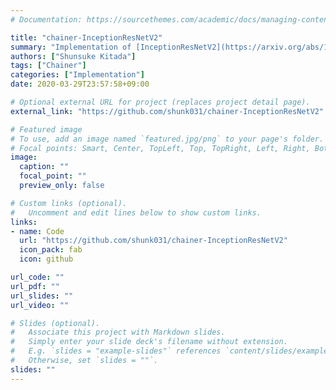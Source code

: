 ```yaml
---
# Documentation: https://sourcethemes.com/academic/docs/managing-content/

title: "chainer-InceptionResNetV2"
summary: "Implementation of [InceptionResNetV2](https://arxiv.org/abs/1602.07261) in Chainer."
authors: ["Shunsuke Kitada"]
tags: ["Chainer"]
categories: ["Implementation"]
date: 2020-03-29T23:57:58+09:00

# Optional external URL for project (replaces project detail page).
external_link: "https://github.com/shunk031/chainer-InceptionResNetV2"

# Featured image
# To use, add an image named `featured.jpg/png` to your page's folder.
# Focal points: Smart, Center, TopLeft, Top, TopRight, Left, Right, BottomLeft, Bottom, BottomRight.
image:
  caption: ""
  focal_point: ""
  preview_only: false

# Custom links (optional).
#   Uncomment and edit lines below to show custom links.
links:
- name: Code
  url: "https://github.com/shunk031/chainer-InceptionResNetV2"
  icon_pack: fab
  icon: github

url_code: ""
url_pdf: ""
url_slides: ""
url_video: ""

# Slides (optional).
#   Associate this project with Markdown slides.
#   Simply enter your slide deck's filename without extension.
#   E.g. `slides = "example-slides"` references `content/slides/example-slides.md`.
#   Otherwise, set `slides = ""`.
slides: ""
---
```

